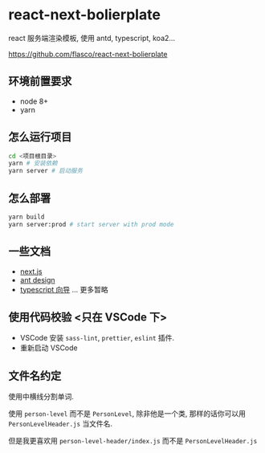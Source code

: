 # react-next-bolierplate

react 服务端渲染模板, 使用 antd, typescript, koa2...

https://github.com/flasco/react-next-bolierplate

## 环境前置要求

- node 8+
- yarn

## 怎么运行项目

```bash
cd <项目根目录>
yarn # 安装依赖
yarn server # 启动服务
```

## 怎么部署

```bash
yarn build
yarn server:prod # start server with prod mode
```

## 一些文档

- [next.js](https://github.com/zeit/next.js)
- [ant design](https://ant.design/)
- [typescript 向导](http://www.typescriptlang.org/)
  ... 更多暂略

## 使用代码校验 <只在 VSCode 下>

- VSCode 安装 `sass-lint`, `prettier`, `eslint` 插件.
- 重新启动 VSCode

## 文件名约定

使用中横线分割单词.

使用 `person-level` 而不是 `PersonLevel`, 除非他是一个类, 那样的话你可以用 `PersonLevelHeader.js` 当文件名.

但是我更喜欢用 `person-level-header/index.js` 而不是 `PersonLevelHeader.js`
